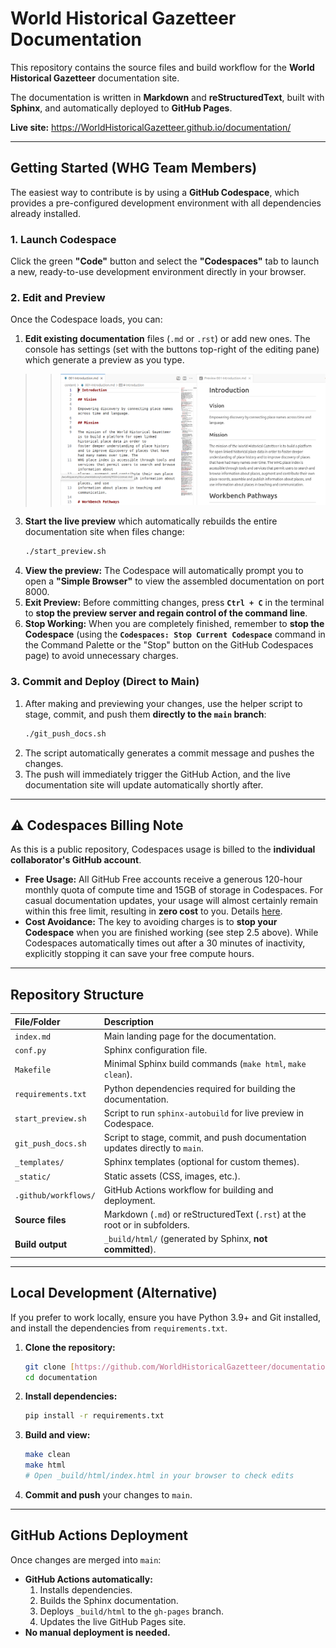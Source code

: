# World Historical Gazetteer Documentation

This repository contains the source files and build workflow for the **World Historical Gazetteer** documentation site.

The documentation is written in **Markdown** and **reStructuredText**, built with **Sphinx**, and automatically deployed to **GitHub Pages**.

**Live site:** <https://WorldHistoricalGazetteer.github.io/documentation/>

---

## Getting Started (WHG Team Members)

The easiest way to contribute is by using a **GitHub Codespace**, which provides a pre-configured development environment with all dependencies already installed.

### 1. Launch Codespace

Click the green **"Code"** button and select the **"Codespaces"** tab to launch a new, ready-to-use development environment directly in your browser.

### 2. Edit and Preview

Once the Codespace loads, you can:

1.  **Edit existing documentation** files (`.md` or `.rst`) or add new ones. The console has settings (set with the buttons top-right of the editing pane) which generate a preview as you type.

>> ![alt text](image.png)  


3.  **Start the live preview** which automatically rebuilds the entire documentation site when files change:
    ```bash
    ./start_preview.sh
    ```
4.  **View the preview:** The Codespace will automatically prompt you to open a **"Simple Browser"** to view the assembled documentation on port 8000.
5.  **Exit Preview:** Before committing changes, press **`Ctrl + C`** in the terminal to **stop the preview server and regain control of the command line**.
6.  **Stop Working:** When you are completely finished, remember to **stop the Codespace** (using the **`Codespaces: Stop Current Codespace`** command in the Command Palette or the "Stop" button on the GitHub Codespaces page) to avoid unnecessary charges.

### 3. Commit and Deploy (Direct to Main)

1.  After making and previewing your changes, use the helper script to stage, commit, and push them **directly to the `main` branch**:
    ```bash
    ./git_push_docs.sh
    ```
2.  The script automatically generates a commit message and pushes the changes.
3.  The push will immediately trigger the GitHub Action, and the live documentation site will update automatically shortly after.

---

## ⚠️ Codespaces Billing Note

As this is a public repository, Codespaces usage is billed to the **individual collaborator's GitHub account**.

* **Free Usage:** All GitHub Free accounts receive a generous 120-hour monthly quota of compute time and 15GB of storage in Codespaces. For casual documentation updates, your usage will almost certainly remain within this free limit, resulting in **zero cost** to you. Details [here](https://docs.github.com/en/billing/concepts/product-billing/github-codespaces).
* **Cost Avoidance:** The key to avoiding charges is to **stop your Codespace** when you are finished working (see step 2.5 above). While Codespaces automatically times out after a 30 minutes of inactivity, explicitly stopping it can save your free compute hours.

---

## Repository Structure

| File/Folder | Description |
| :--- | :--- |
| `index.md` | Main landing page for the documentation. |
| `conf.py` | Sphinx configuration file. |
| `Makefile` | Minimal Sphinx build commands (`make html`, `make clean`). |
| `requirements.txt` | Python dependencies required for building the documentation. |
| `start_preview.sh` | Script to run `sphinx-autobuild` for live preview in Codespace. |
| `git_push_docs.sh` | Script to stage, commit, and push documentation updates directly to `main`. |
| `_templates/` | Sphinx templates (optional for custom themes). |
| `_static/` | Static assets (CSS, images, etc.). |
| `.github/workflows/` | GitHub Actions workflow for building and deployment. |
| **Source files** | Markdown (`.md`) or reStructuredText (`.rst`) at the root or in subfolders. |
| **Build output** | `_build/html/` (generated by Sphinx, **not committed**). |

---

## Local Development (Alternative)

If you prefer to work locally, ensure you have Python 3.9+ and Git installed, and install the dependencies from `requirements.txt`.

1.  **Clone the repository:**
    ```bash
    git clone [https://github.com/WorldHistoricalGazetteer/documentation.git](https://github.com/WorldHistoricalGazetteer/documentation.git)
    cd documentation
    ```
2.  **Install dependencies:**
    ```bash
    pip install -r requirements.txt
    ```
3.  **Build and view:**
    ```bash
    make clean
    make html
    # Open _build/html/index.html in your browser to check edits
    ```
4.  **Commit and push** your changes to `main`.

---

## GitHub Actions Deployment

Once changes are merged into `main`:

* **GitHub Actions automatically:**
    1.  Installs dependencies.
    2.  Builds the Sphinx documentation.
    3.  Deploys `_build/html` to the `gh-pages` branch.
    4.  Updates the live GitHub Pages site.
* **No manual deployment is needed.**
